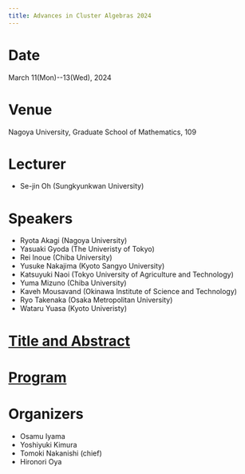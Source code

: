 ```yaml
---
title: Advances in Cluster Algebras 2024
---
```


# Date
March 11(Mon)--13(Wed), 2024

# Venue
Nagoya University,
Graduate School of Mathematics,
109

# Lecturer
- Se-jin Oh (Sungkyunkwan University)

# Speakers
- Ryota Akagi (Nagoya University)
- Yasuaki Gyoda (The Univeristy of Tokyo)
- Rei Inoue (Chiba University)
- Yusuke Nakajima (Kyoto Sangyo University)
- Katsuyuki Naoi (Tokyo University of Agriculture and Technology)
- Yuma Mizuno (Chiba University)
- Kaveh Mousavand (Okinawa Institute of Science and Technology)
- Ryo Takenaka (Osaka Metropolitan University)
- Wataru Yuasa (Kyoto Univeristy)

# [Title and Abstract](titleabstract.md)

# [Program](program.md)

# Organizers
- Osamu Iyama
- Yoshiyuki Kimura
- Tomoki Nakanishi (chief)
- Hironori Oya
